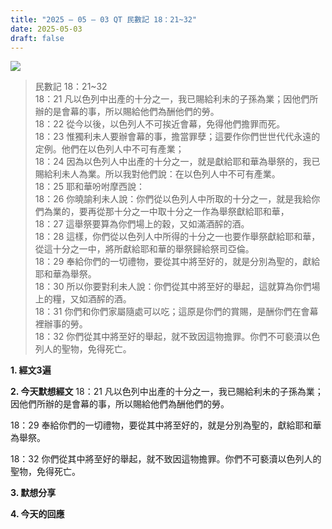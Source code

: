 ```yaml
---
title: "2025 – 05 – 03 QT 民數記 18：21~32"
date: 2025-05-03
draft: false
---
```


![](/images/qt.jpg)

> 民數記 18：21\~32  
> 18：21 凡以色列中出產的十分之一，我已賜給利未的子孫為業；因他們所辦的是會幕的事，所以賜給他們為酬他們的勞。  
> 18：22 從今以後，以色列人不可挨近會幕，免得他們擔罪而死。  
> 18：23 惟獨利未人要辦會幕的事，擔當罪孽；這要作你們世世代代永遠的定例。他們在以色列人中不可有產業；  
> 18：24 因為以色列人中出產的十分之一，就是獻給耶和華為舉祭的，我已賜給利未人為業。所以我對他們說：在以色列人中不可有產業。  
> 18：25 耶和華吩咐摩西說：  
> 18：26 你曉諭利未人說：你們從以色列人中所取的十分之一，就是我給你們為業的，要再從那十分之一中取十分之一作為舉祭獻給耶和華，  
> 18：27 這舉祭要算為你們場上的穀，又如滿酒醡的酒。  
> 18：28 這樣，你們從以色列人中所得的十分之一也要作舉祭獻給耶和華，從這十分之一中，將所獻給耶和華的舉祭歸給祭司亞倫。  
> 18：29 奉給你們的一切禮物，要從其中將至好的，就是分別為聖的，獻給耶和華為舉祭。  
> 18：30 所以你要對利未人說：你們從其中將至好的舉起，這就算為你們場上的糧，又如酒醡的酒。  
> 18：31 你們和你們家屬隨處可以吃；這原是你們的賞賜，是酬你們在會幕裡辦事的勞。  
> 18：32 你們從其中將至好的舉起，就不致因這物擔罪。你們不可褻瀆以色列人的聖物，免得死亡。  

**1. 經文3遍**


**2. 今天默想經文**
18：21 凡以色列中出產的十分之一，我已賜給利未的子孫為業；因他們所辦的是會幕的事，所以賜給他們為酬他們的勞。

18：29 奉給你們的一切禮物，要從其中將至好的，就是分別為聖的，獻給耶和華為舉祭。

18：32 你們從其中將至好的舉起，就不致因這物擔罪。你們不可褻瀆以色列人的聖物，免得死亡。

**3. 默想分享**

**4. 今天的回應**

